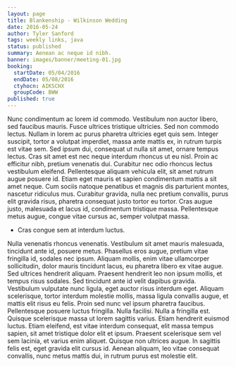 ```yaml
---
layout: page
title: Blankenship - Wilkinson Wedding
date: 2016-05-24
author: Tyler Sanford
tags: weekly links, java
status: published
summary: Aenean ac neque id nibh.
banner: images/banner/meeting-01.jpg
booking:
  startDate: 05/04/2016
  endDate: 05/08/2016
  ctyhocn: AIKSCHX
  groupCode: BWW
published: true
---
```

Nunc condimentum ac lorem id commodo. Vestibulum non auctor libero, sed faucibus mauris. Fusce ultrices tristique ultricies. Sed non commodo lectus. Nullam in lorem ac purus pharetra ultricies eget quis sem. Integer suscipit, tortor a volutpat imperdiet, massa ante mattis ex, in rutrum turpis est vitae sem. Sed ipsum dui, consequat ut nulla sit amet, ornare tempus lectus. Cras sit amet est nec neque interdum rhoncus ut eu nisl. Proin ac efficitur nibh, pretium venenatis dui. Curabitur nec odio rhoncus lectus vestibulum eleifend. Pellentesque aliquam vehicula elit, sit amet rutrum augue posuere id. Etiam eget mauris et sapien condimentum mattis a sit amet neque. Cum sociis natoque penatibus et magnis dis parturient montes, nascetur ridiculus mus. Curabitur gravida, nulla nec pretium convallis, purus elit gravida risus, pharetra consequat justo tortor eu tortor. Cras augue justo, malesuada et lacus id, condimentum tristique massa. Pellentesque metus augue, congue vitae cursus ac, semper volutpat massa.

* Cras congue sem at interdum luctus.

Nulla venenatis rhoncus venenatis. Vestibulum sit amet mauris malesuada, tincidunt ante id, posuere metus. Phasellus eros augue, pretium vitae fringilla id, sodales nec ipsum. Aliquam mollis, enim vitae ullamcorper sollicitudin, dolor mauris tincidunt lacus, eu pharetra libero ex vitae augue. Sed ultrices hendrerit aliquam. Praesent hendrerit leo non ipsum mollis, et tempus risus sodales. Sed tincidunt ante id velit dapibus gravida. Vestibulum vulputate nunc ligula, eget auctor risus interdum eget. Aliquam scelerisque, tortor interdum molestie mollis, massa ligula convallis augue, et mattis elit risus eu felis. Proin sed nunc vel ipsum pharetra faucibus. Pellentesque posuere luctus fringilla. Nulla facilisi. Nulla a fringilla est.
Quisque scelerisque massa ut lorem sagittis varius. Etiam hendrerit euismod luctus. Etiam eleifend, est vitae interdum consequat, elit massa tempus sapien, sit amet tristique dolor elit et ipsum. Praesent scelerisque sem vel sem lacinia, et varius enim aliquet. Quisque non ultrices augue. In sagittis felis est, eget gravida elit cursus id. Aenean aliquam, leo vitae consequat convallis, nunc metus mattis dui, in rutrum purus est molestie elit.
